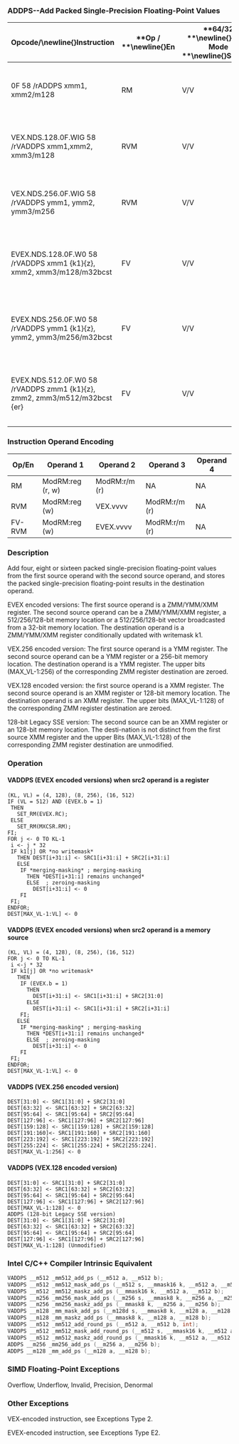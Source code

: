### ADDPS--Add Packed Single-Precision Floating-Point Values


|**Opcode/**\newline{}**Instruction**|**Op / **\newline{}**En**|**64/32 **\newline{}**bit Mode **\newline{}**Support**|**CPUID **\newline{}**Feature **\newline{}**Flag**|**Description**|
|------------------------------------|-------------------------|------------------------------------------------------|--------------------------------------------------|---------------|
|0F 58 /rADDPS xmm1, xmm2/m128|RM|V/V|SSE|Add packed single-precision floating-point values from xmm2/m128 to xmm1 and store result in xmm1.|
|VEX.NDS.128.0F.WIG 58 /rVADDPS xmm1,xmm2, xmm3/m128|RVM|V/V|AVX|Add packed single-precision floating-point values from xmm3/m128 to xmm2 and store result in xmm1.|
|VEX.NDS.256.0F.WIG 58 /rVADDPS ymm1, ymm2, ymm3/m256|RVM|V/V|AVX|Add packed single-precision floating-point values from ymm3/m256 to ymm2 and store result in ymm1.|
|EVEX.NDS.128.0F.W0 58 /rVADDPS xmm1 {k1}{z}, xmm2, xmm3/m128/m32bcst|FV|V/V|AVX512VLAVX512F|Add packed single-precision floating-point values from xmm3/m128/m32bcst to xmm2 and store result in xmm1 with writemask k1.|
|EVEX.NDS.256.0F.W0 58 /rVADDPS ymm1 {k1}{z}, ymm2, ymm3/m256/m32bcst |FV|V/V|AVX512VLAVX512F|Add packed single-precision floating-point values from ymm3/m256/m32bcst to ymm2 and store result in ymm1 with writemask k1.|
|EVEX.NDS.512.0F.W0 58 /rVADDPS zmm1 {k1}{z}, zmm2, zmm3/m512/m32bcst {er}|FV|V/V|AVX512F|Add packed single-precision floating-point values from zmm3/m512/m32bcst to zmm2 and store result in zmm1 with writemask k1.|
### Instruction Operand Encoding


|Op/En|Operand 1|Operand 2|Operand 3|Operand 4|
|-----|---------|---------|---------|---------|
|RM|ModRM:reg (r, w)|ModRM:r/m (r)|NA|NA|
|RVM|ModRM:reg (w)|VEX.vvvv|ModRM:r/m (r)|NA|
|FV-RVM|ModRM:reg (w)|EVEX.vvvv|ModRM:r/m (r)|NA|
### Description


Add four, eight or sixteen packed single-precision floating-point values from the first source operand with the second source operand, and stores the packed single-precision floating-point results in the destination operand.

EVEX encoded versions: The first source operand is a ZMM/YMM/XMM register. The second source operand can be a ZMM/YMM/XMM register, a 512/256/128-bit memory location or a 512/256/128-bit vector broadcasted from a 32-bit memory location. The destination operand is a ZMM/YMM/XMM register conditionally updated with writemask k1.

VEX.256 encoded version: The first source operand is a YMM register. The second source operand can be a YMM register or a 256-bit memory location. The destination operand is a YMM register. The upper bits (MAX_VL-1:256) of the corresponding ZMM register destination are zeroed.

VEX.128 encoded version: the first source operand is a XMM register. The second source operand is an XMM register or 128-bit memory location. The destination operand is an XMM register. The upper bits (MAX_VL-1:128) of the corresponding ZMM register destination are zeroed.

128-bit Legacy SSE version: The second source can be an XMM register or an 128-bit memory location. The desti-nation is not distinct from the first source XMM register and the upper Bits (MAX_VL-1:128) of the corresponding ZMM register destination are unmodified.


### Operation
#### VADDPS (EVEX encoded versions) when src2 operand is a register
```info-verb
(KL, VL) = (4, 128), (8, 256), (16, 512)
IF (VL = 512) AND (EVEX.b = 1) 
 THEN
   SET_RM(EVEX.RC);
 ELSE 
   SET_RM(MXCSR.RM);
FI;
FOR j  <- 0 TO KL-1
 i  <- j * 32
 IF k1[j] OR *no writemask*
   THEN DEST[i+31:i] <-  SRC1[i+31:i] + SRC2[i+31:i]
   ELSE 
    IF *merging-masking* ; merging-masking
      THEN *DEST[i+31:i] remains unchanged*
      ELSE  ; zeroing-masking
        DEST[i+31:i] <-  0
    FI
 FI;
ENDFOR;
DEST[MAX_VL-1:VL] <-  0
```
#### VADDPS (EVEX encoded versions) when src2 operand is a memory source
```info-verb
(KL, VL) = (4, 128), (8, 256), (16, 512)
FOR j  <- 0 TO KL-1
 i  <-j * 32
 IF k1[j] OR *no writemask*
   THEN 
    IF (EVEX.b = 1) 
      THEN
        DEST[i+31:i]  <- SRC1[i+31:i] + SRC2[31:0]
      ELSE 
        DEST[i+31:i] <-  SRC1[i+31:i] + SRC2[i+31:i]
    FI;
   ELSE 
    IF *merging-masking* ; merging-masking
      THEN *DEST[i+31:i] remains unchanged*
      ELSE  ; zeroing-masking
        DEST[i+31:i] <-  0
    FI
 FI;
ENDFOR;
DEST[MAX_VL-1:VL]  <- 0
```
#### VADDPS (VEX.256 encoded version)
```info-verb
DEST[31:0] <-  SRC1[31:0] + SRC2[31:0]
DEST[63:32]  <- SRC1[63:32] + SRC2[63:32]
DEST[95:64]  <- SRC1[95:64] + SRC2[95:64]
DEST[127:96] <-  SRC1[127:96] + SRC2[127:96]
DEST[159:128]  <- SRC1[159:128] + SRC2[159:128]
DEST[191:160]<-  SRC1[191:160] + SRC2[191:160]
DEST[223:192] <-  SRC1[223:192] + SRC2[223:192]
DEST[255:224]  <- SRC1[255:224] + SRC2[255:224].
DEST[MAX_VL-1:256]  <- 0
```
#### VADDPS (VEX.128 encoded version)
```info-verb
DEST[31:0]  <- SRC1[31:0] + SRC2[31:0]
DEST[63:32]  <- SRC1[63:32] + SRC2[63:32]
DEST[95:64] <-  SRC1[95:64] + SRC2[95:64]
DEST[127:96] <-  SRC1[127:96] + SRC2[127:96]
DEST[MAX_VL-1:128] <-  0
ADDPS (128-bit Legacy SSE version)
DEST[31:0] <-  SRC1[31:0] + SRC2[31:0]
DEST[63:32]  <- SRC1[63:32] + SRC2[63:32]
DEST[95:64] <-  SRC1[95:64] + SRC2[95:64]
DEST[127:96]  <- SRC1[127:96] + SRC2[127:96]
DEST[MAX_VL-1:128] (Unmodified)
```

### Intel C/C++ Compiler Intrinsic Equivalent

```cpp
VADDPS __m512 _mm512_add_ps (__m512 a, __m512 b);
VADDPS __m512 _mm512_mask_add_ps (__m512 s, __mmask16 k, __m512 a, __m512 b);
VADDPS __m512 _mm512_maskz_add_ps (__mmask16 k, __m512 a, __m512 b);
VADDPS __m256 _mm256_mask_add_ps (__m256 s, __mmask8 k, __m256 a, __m256 b);
VADDPS __m256 _mm256_maskz_add_ps (__mmask8 k, __m256 a, __m256 b);
VADDPS __m128 _mm_mask_add_ps (__m128d s, __mmask8 k, __m128 a, __m128 b);
VADDPS __m128 _mm_maskz_add_ps (__mmask8 k, __m128 a, __m128 b);
VADDPS __m512 _mm512_add_round_ps (__m512 a, __m512 b, int);
VADDPS __m512 _mm512_mask_add_round_ps (__m512 s, __mmask16 k, __m512 a, __m512 b, int);
VADDPS __m512 _mm512_maskz_add_round_ps (__mmask16 k, __m512 a, __m512 b, int);
ADDPS __m256 _mm256_add_ps (__m256 a, __m256 b);
ADDPS __m128 _mm_add_ps (__m128 a, __m128 b);
```
### SIMD Floating-Point Exceptions


Overflow, Underflow, Invalid, Precision, Denormal

### Other Exceptions


VEX-encoded instruction, see Exceptions Type 2.

EVEX-encoded instruction, see Exceptions Type E2.

